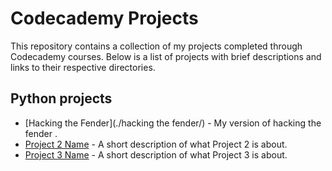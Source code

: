 # Codecademy Projects

This repository contains a collection of my projects completed through Codecademy courses. Below is a list of projects with brief descriptions and links to their respective directories.

## Python projects 

- [Hacking the Fender](./hacking the fender/) - My version of hacking the fender .
- [Project 2 Name](./Project-2-Directory/) - A short description of what Project 2 is about.
- [Project 3 Name](./Project-3-Directory/) - A short description of what Project 3 is about.


